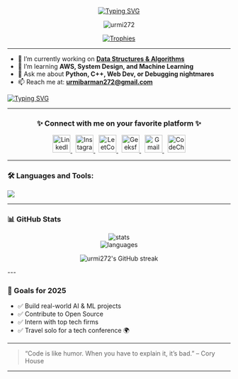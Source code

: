<p align="center">
  <a href="https://git.io/typing-svg"><img src="https://readme-typing-svg.demolab.com?font=Bitcount+Grid+Single&size=25&pause=1000&color=F754ED&background=FFFFFF00&width=585&height=55&lines=Hii%F0%9F%91%8B%2C+I'm+Urmi+Barman+%3A);A+passionate+Developer+from+India%F0%9F%9A%80" alt="Typing SVG" /></a>
</p>

<p align="center">
  <img src="https://komarev.com/ghpvc/?username=urmi272&label=Profile%20views&color=0e75b6&style=flat" alt="urmi272" />
</p>

<p align="center">
  <a href="https://github.com/ryo-ma/github-profile-trophy">
    <img src="https://github-profile-trophy.vercel.app/?username=urmi272&theme=dracula" alt="Trophies" />
  </a>
</p>

---

- 🔭 I’m currently working on **[Data Structures & Algorithms](https://github.com/urmi272/Codes)**
- 🌱 I’m learning **AWS, System Design, and Machine Learning**
- 💬 Ask me about **Python, C++, Web Dev, or Debugging nightmares**
- 📫 Reach me at: **urmibarman272@gmail.com**

<a href="https://git.io/typing-svg"><img src="https://readme-typing-svg.demolab.com?font=Playfair+Display&weight=200&size=16&pause=1000&color=FFFFFF&background=FFFFFF00&width=540&height=55&lines=%E2%9A%A1Fun+fact%3A+Ctrl+%2B+Z+is+my+most+trusted+life+decision." alt="Typing SVG" /></a>

---

<h3 align="center">✨ Connect with me on your favorite platform ✨</h3>

<p align="center">
  <a href="https://www.linkedin.com/in/urmi-barman" target="_blank">
    <img src="https://cdn.jsdelivr.net/gh/devicons/devicon/icons/linkedin/linkedin-original.svg" width="40" height="40" alt="LinkedIn"/>
  </a>
  &nbsp;
  <a href="https://instagram.com/urmi_272" target="_blank">
    <img src="https://raw.githubusercontent.com/danielcranney/readme-generator/main/public/icons/socials/instagram.svg" width="40" height="40" alt="Instagram"/>
  </a>
  &nbsp;
  <a href="https://leetcode.com/fs7bq7cy9s" target="_blank">
    <img src="https://cdn.jsdelivr.net/gh/devicons/devicon/icons/leetcode/leetcode-original.svg" width="40" height="40" alt="LeetCode"/>
  </a>
  &nbsp;
  <a href="https://auth.geeksforgeeks.org/user/urmibarlw89" target="_blank">
    <img src="https://upload.wikimedia.org/wikipedia/commons/4/43/GeeksforGeeks.svg" width="40" height="40" alt="GeeksforGeeks"/>
  </a>
  &nbsp;
  <a href="mailto:urmibarman272@gmail.com" target="_blank">
    <img src="https://cdn-icons-png.flaticon.com/512/732/732200.png" width="40" height="40" alt="Gmail"/>
  </a>
  &nbsp;
  <a href="https://www.codechef.com/users/urmi_272" target="_blank">
    <img src="https://cdn.jsdelivr.net/npm/simple-icons@3.1.0/icons/codechef.svg" width="40" height="40" alt="CodeChef"/>
  </a>
</p>

  
---

### 🛠️ Languages and Tools:

<p align="left">
  <img src="https://skillicons.dev/icons?i=cpp,python,java,html,css,js,nodejs,react,django,mysql,git,aws,tensorflow,opencv,matlab,pandas" />
</p>

---

### 📊 GitHub Stats

<p align="center">
  <img src="https://github-readme-stats.vercel.app/api?username=urmi272&show_icons=true&theme=radical" alt="stats" />
  <br/>
  <img src="https://github-readme-stats.vercel.app/api/top-langs?username=urmi272&layout=compact&theme=radical" alt="languages" />
</p>

<p align="center">
  <img src="https://github-readme-streak-stats.herokuapp.com?user=urmi272&theme=radical&hide_border=false" alt="urmi272's GitHub streak" />
</p>
---

### 🎯 Goals for 2025

- ✅ Build real-world AI & ML projects
- ✅ Contribute to Open Source
- ✅ Intern with top tech firms
- ✅ Travel solo for a tech conference 🌍

---

> “Code is like humor. When you have to explain it, it’s bad.” – Cory House

---


